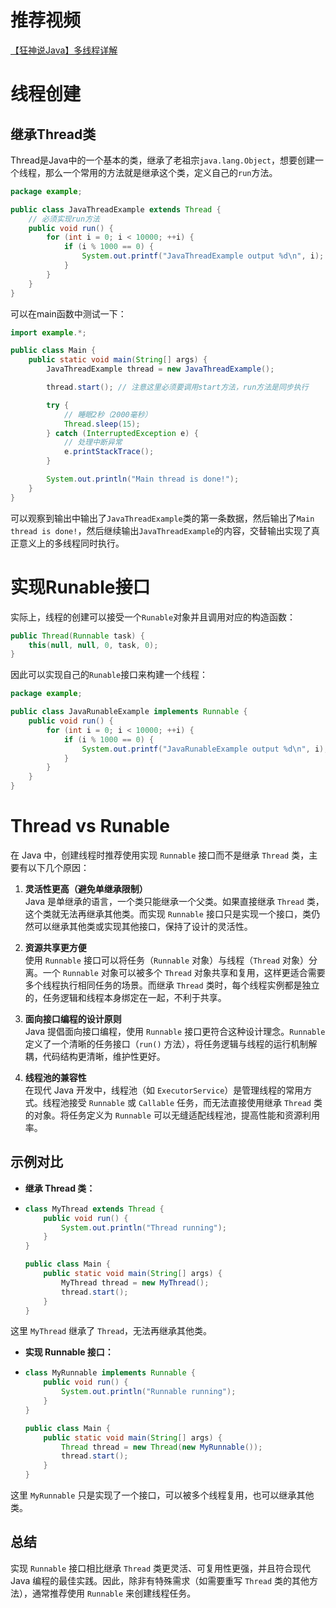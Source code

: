 # 推荐视频

[【狂神说Java】多线程详解](https://www.bilibili.com/video/BV1V4411p7EF)

# 线程创建

## 继承Thread类

Thread是Java中的一个基本的类，继承了老祖宗`java.lang.Object`，想要创建一个线程，那么一个常用的方法就是继承这个类，定义自己的`run`方法。

```java
package example;

public class JavaThreadExample extends Thread {
    // 必须实现run方法
    public void run() {
        for (int i = 0; i < 10000; ++i) {
            if (i % 1000 == 0) {
                System.out.printf("JavaThreadExample output %d\n", i);
            }
        }
    }
}
```

可以在main函数中测试一下：

```java
import example.*;

public class Main {
    public static void main(String[] args) {
        JavaThreadExample thread = new JavaThreadExample();

        thread.start(); // 注意这里必须要调用start方法，run方法是同步执行

        try {
            // 睡眠2秒（2000毫秒）
            Thread.sleep(15);
        } catch (InterruptedException e) {
            // 处理中断异常
            e.printStackTrace();
        }

        System.out.println("Main thread is done!");
    }
}
```

可以观察到输出中输出了`JavaThreadExample`类的第一条数据，然后输出了`Main thread is done!`，然后继续输出`JavaThreadExample`的内容，交替输出实现了真正意义上的多线程同时执行。

# 实现Runable接口

实际上，线程的创建可以接受一个`Runable`对象并且调用对应的构造函数：

```java
public Thread(Runnable task) {
	this(null, null, 0, task, 0);
}
```

因此可以实现自己的`Runable`接口来构建一个线程：

```java
package example;

public class JavaRunableExample implements Runnable {
    public void run() {
        for (int i = 0; i < 10000; ++i) {
            if (i % 1000 == 0) {
                System.out.printf("JavaRunableExample output %d\n", i);
            }
        }
    }
}
```

# Thread vs Runable

在 Java 中，创建线程时推荐使用实现 `Runnable` 接口而不是继承 `Thread` 类，主要有以下几个原因：

1. **灵活性更高（避免单继承限制）**  
   Java 是单继承的语言，一个类只能继承一个父类。如果直接继承 `Thread` 类，这个类就无法再继承其他类。而实现 `Runnable` 接口只是实现一个接口，类仍然可以继承其他类或实现其他接口，保持了设计的灵活性。

2. **资源共享更方便**  
   使用 `Runnable` 接口可以将任务（`Runnable` 对象）与线程（`Thread` 对象）分离。一个 `Runnable` 对象可以被多个 `Thread` 对象共享和复用，这样更适合需要多个线程执行相同任务的场景。而继承 `Thread` 类时，每个线程实例都是独立的，任务逻辑和线程本身绑定在一起，不利于共享。

3. **面向接口编程的设计原则**  
   Java 提倡面向接口编程，使用 `Runnable` 接口更符合这种设计理念。`Runnable` 定义了一个清晰的任务接口（`run()` 方法），将任务逻辑与线程的运行机制解耦，代码结构更清晰，维护性更好。

4. **线程池的兼容性**  
   在现代 Java 开发中，线程池（如 `ExecutorService`）是管理线程的常用方式。线程池接受 `Runnable` 或 `Callable` 任务，而无法直接使用继承 `Thread` 类的对象。将任务定义为 `Runnable` 可以无缝适配线程池，提高性能和资源利用率。

## 示例对比

- **继承 Thread 类：**
- 
  ```java
  class MyThread extends Thread {
      public void run() {
          System.out.println("Thread running");
      }
  }

  public class Main {
      public static void main(String[] args) {
          MyThread thread = new MyThread();
          thread.start();
      }
  }
  ```
  
这里 `MyThread` 继承了 `Thread`，无法再继承其他类。

- **实现 Runnable 接口：**
- 
  ```java
  class MyRunnable implements Runnable {
      public void run() {
          System.out.println("Runnable running");
      }
  }

  public class Main {
      public static void main(String[] args) {
          Thread thread = new Thread(new MyRunnable());
          thread.start();
      }
  }
  ```
  
这里 `MyRunnable` 只是实现了一个接口，可以被多个线程复用，也可以继承其他类。

## 总结

实现 `Runnable` 接口相比继承 `Thread` 类更灵活、可复用性更强，并且符合现代 Java 编程的最佳实践。因此，除非有特殊需求（如需要重写 `Thread` 类的其他方法），通常推荐使用 `Runnable` 来创建线程任务。